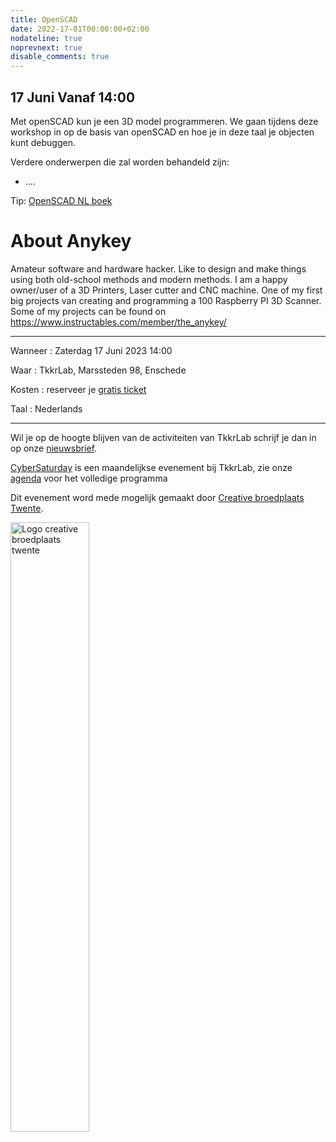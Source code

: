 ```yaml
---
title: OpenSCAD
date: 2022-17-01T00:00:00+02:00
nodateline: true
noprevnext: true
disable_comments: true
---
```


## 17 Juni Vanaf 14:00 ##


<!-- <div style="margin: 0 15% 5%;">
<img src="/images/fabcreator_fabcore.png" width="450px"  alt="Fabcreator fabcore">
</div> -->

Met openSCAD kun je een 3D model programmeren. We gaan tijdens deze workshop in op de basis van openSCAD en hoe je in deze taal je objecten kunt debuggen.

Verdere onderwerpen die zal worden behandeld zijn:

 * ....


 Tip: [OpenSCAD NL boek](https://www.fablabamersfoort.nl/wp-content/uploads/2020/05/EXTRA-openscad-workshop-basis.pdf)
 
# About Anykey
Amateur software and hardware hacker. Like to design and make things using both old-school methods and modern methods. I am a happy owner/user of a 3D Printers, Laser cutter and CNC machine. One of my first big projects van creating and programming a 100 Raspberry PI 3D Scanner. Some of my projects can be found on https://www.instructables.com/member/the_anykey/

<hr>

Wanneer : Zaterdag 17 Juni 2023 14:00

Waar : TkkrLab, Marssteden 98, Enschede

Kosten : reserveer je [gratis ticket](https://tickets.tkkrlab.space/TkkrLab/why8y/)

Taal : Nederlands

<hr>

Wil je op de hoogte blijven van de activiteiten van TkkrLab schrijf je dan in op onze [nieuwsbrief](http://eepurl.com/gLxrLD).


[CyberSaturday](/cybersaturdays/cybersaturday/) is een maandelijkse evenement bij TkkrLab, zie onze [agenda](/agenda/) voor het volledige programma

Dit evenement word mede mogelijk gemaakt door [Creative broedplaats Twente](http://www.creatievebroedplaatsentwente.nl/).

<img width=50% src="/images/Logo-Creatieve-Broedplaatsen-Twente.jpg"  alt="Logo creative broedplaats twente">


